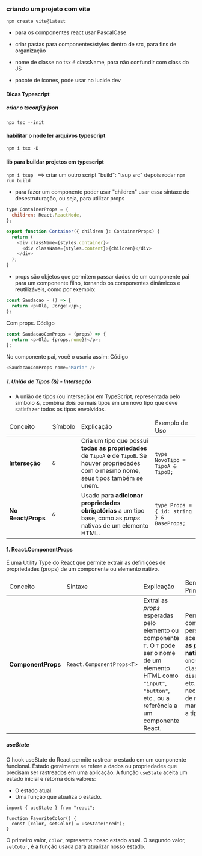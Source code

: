 ### criando um projeto com vite

```
npm create vite@latest
```

- para os componentes react usar PascalCase
- criar pastas para componentes/styles dentro de src, para fins de organização
- nome de classe no tsx é className, para não confundir com class do JS

- pacote de ícones, pode usar no lucide.dev

#### Dicas Typescript

##### criar o tsconfig.json

```
npx tsc --init
```

#### habilitar o node ler arquivos typescript

```
npm i tsx -D
```

#### lib para buildar projetos em typescript

`npm i tsup ` ==> criar um outro script "build": "tsup src"
depois rodar `npm run build`

- para fazer um componente poder usar "children" usar essa sintaxe de desestruturação, ou seja, para utilizar props

```javascript
type ContainerProps = {
  children: React.ReactNode,
};

export function Container({ children }: ContainerProps) {
  return (
    <div className={styles.container}>
      <div className={styles.content}>{children}</div>
    </div>
  );
}
```

- props são objetos que permitem passar dados de um componente pai para um componente filho, tornando os componentes dinâmicos e reutilizáveis, como por exemplo:

```javascript
const Saudacao = () => {
  return <p>Olá, Jorge!</p>;
};
```

Com props.
Código

```javascript
const SaudacaoComProps = (props) => {
  return <p>Olá, {props.nome}!</p>;
};
```

No componente pai, você o usaria assim:
Código

```javascript
<SaudacaoComProps nome="Maria" />
```

##### 1. União de Tipos (&) - Interseção

- A união de tipos (ou interseção) em TypeScript, representada pelo símbolo &, combina dois ou mais tipos em um novo tipo que deve satisfazer todos os tipos envolvidos.

<table><thead><tr><td>Conceito</td><td>Símbolo</td><td>Explicação</td><td>Exemplo de Uso</td></tr></thead><tbody><tr><td><b>Interseção</b></td><td><code>&amp;</code></td><td>Cria um tipo que possui <b>todas as propriedades</b> de <code>TipoA</code> <b>e</b> de <code>TipoB</code>. Se houver propriedades com o mesmo nome, seus tipos também se unem.</td><td><code>type NovoTipo = TipoA &amp; TipoB;</code></td></tr><tr><td><b>No React/Props</b></td><td><code>&amp;</code></td><td>Usado para <b>adicionar propriedades obrigatórias</b> a um tipo base, como as <i>props</i> nativas de um elemento HTML.</td><td><code>type Props = { id: string } &amp; BaseProps;</code></td></tr></tbody></table>

#### 1. React.ComponentProps<T>

É uma Utility Type do React que permite extrair as definições de propriedades (props) de um componente ou elemento nativo.

<table><thead><tr><td>Conceito</td><td>Sintaxe</td><td>Explicação</td><td>Benefício Principal</td></tr></thead><tbody><tr><td><b>ComponentProps</b></td><td><code>React.ComponentProps&lt;T&gt;</code></td><td>Extrai as <i>props</i> esperadas pelo elemento ou componente <code>T</code>. O <code>T</code> pode ser o nome de um elemento HTML como <code>"input"</code>, <code>"button"</code>, etc., ou a referência a um componente React.</td><td>Permite que componentes personalizados aceitem <b>todas as <i>props</i> nativas</b> (como <code>onChange</code>, <code>className</code>, <code>disabled</code>, <code>type</code>, etc.) sem a necessidade de reescrever manualmente a tipagem.</td></tr></tbody></table>

##### useState

O hook useState do React permite rastrear o estado em um componente funcional.
Estado geralmente se refere a dados ou propriedades que precisam ser rastreados em uma aplicação.
A função `useState` aceita um estado inicial e retorna dois valores:

- O estado atual.
- Uma função que atualiza o estado.

```
import { useState } from "react";

function FavoriteColor() {
  const [color, setColor] = useState("red");
}
```

O primeiro valor, `color`, representa nosso estado atual.
O segundo valor, `setColor`, é a função usada para atualizar nosso estado.
